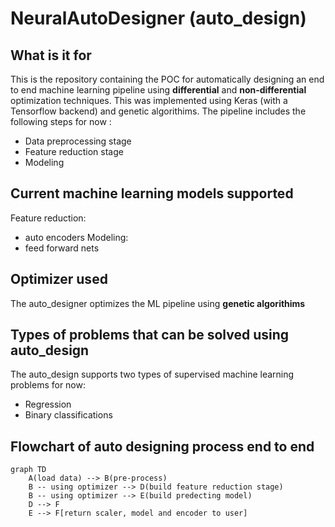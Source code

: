 # NeuralAutoDesigner (auto_design)

## What is it for 
This is the repository containing the POC for automatically designing an end to end machine learning pipeline using **differential** and **non-differential** optimization techniques. This was implemented using Keras (with a Tensorflow backend) and genetic algorithims. The pipeline includes the following steps for now :
- Data preprocessing stage
- Feature reduction stage
- Modeling

## Current machine learning models supported
Feature reduction:
- auto encoders
Modeling:
- feed forward nets

## Optimizer used
The auto_designer optimizes the ML pipeline using **genetic algorithims**  

## Types of problems that can be solved using auto_design
The auto_design supports two types of supervised machine learning problems for now:
- Regression
- Binary classifications

## Flowchart of auto designing process end to end
```mermaid
graph TD
    A(load data) --> B(pre-process)
    B -- using optimizer --> D(build feature reduction stage)
    B -- using optimizer --> E(build predecting model)
    D --> F
    E --> F[return scaler, model and encoder to user]
```






